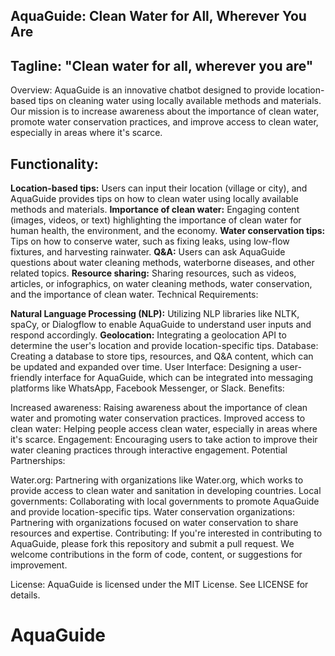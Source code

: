 ## AquaGuide: Clean Water for All, Wherever You Are
## Tagline: "Clean water for all, wherever you are"

Overview: AquaGuide is an innovative chatbot designed to provide location-based tips on cleaning water using locally available methods and materials. Our mission is to increase awareness about the importance of clean water, promote water conservation practices, and improve access to clean water, especially in areas where it's scarce.

## Functionality:

**Location-based tips:** Users can input their location (village or city), and AquaGuide provides tips on how to clean water using locally available methods and materials.
**Importance of clean water:** Engaging content (images, videos, or text) highlighting the importance of clean water for human health, the environment, and the economy.
**Water conservation tips:** Tips on how to conserve water, such as fixing leaks, using low-flow fixtures, and harvesting rainwater.
**Q&A:** Users can ask AquaGuide questions about water cleaning methods, waterborne diseases, and other related topics.
**Resource sharing:** Sharing resources, such as videos, articles, or infographics, on water cleaning methods, water conservation, and the importance of clean water.
Technical Requirements:

**Natural Language Processing (NLP):** Utilizing NLP libraries like NLTK, spaCy, or Dialogflow to enable AquaGuide to understand user inputs and respond accordingly.
**Geolocation:** Integrating a geolocation API to determine the user's location and provide location-specific tips.
Database: Creating a database to store tips, resources, and Q&A content, which can be updated and expanded over time.
User Interface: Designing a user-friendly interface for AquaGuide, which can be integrated into messaging platforms like WhatsApp, Facebook Messenger, or Slack.
Benefits:

Increased awareness: Raising awareness about the importance of clean water and promoting water conservation practices.
Improved access to clean water: Helping people access clean water, especially in areas where it's scarce.
Engagement: Encouraging users to take action to improve their water cleaning practices through interactive engagement.
Potential Partnerships:

Water.org: Partnering with organizations like Water.org, which works to provide access to clean water and sanitation in developing countries.
Local governments: Collaborating with local governments to promote AquaGuide and provide location-specific tips.
Water conservation organizations: Partnering with organizations focused on water conservation to share resources and expertise.
Contributing: If you're interested in contributing to AquaGuide, please fork this repository and submit a pull request. We welcome contributions in the form of code, content, or suggestions for improvement.

License: AquaGuide is licensed under the MIT License. See LICENSE for details.

# AquaGuide
